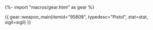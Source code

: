 {%- import "macros/gear.html" as gear %}

{{ gear::weapon_main(itemid="95808", typedesc="Pistol", stat=stat, sigil=sigil) }}
